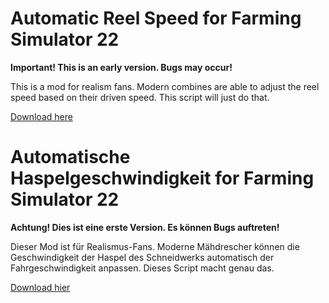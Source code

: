 # Automatic Reel Speed for Farming Simulator 22

__Important! This is an early version. Bugs may occur!__

This is a mod for realism fans. Modern combines are able to adjust the reel speed based on their driven speed. This script will just do that. 

[Download here](https://github.com/JanCraymer/FS22_AutomaticReelSpeed/releases/download/v0.1.0.0/FS22_AutomaticReelSpeed.zip)

# Automatische Haspelgeschwindigkeit for Farming Simulator 22

__Achtung! Dies ist eine erste Version. Es können Bugs auftreten!__

Dieser Mod ist für Realismus-Fans. Moderne Mähdrescher können die Geschwindigkeit der Haspel des Schneidwerks automatisch der Fahrgeschwindigkeit anpassen. Dieses Script macht genau das. 

[Download hier](https://github.com/JanCraymer/FS22_AutomaticReelSpeed/releases/download/v0.1.0.0/FS22_AutomaticReelSpeed.zip)
